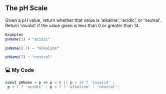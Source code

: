 ## The pH Scale

Given a pH value, return whether that value is 'alkaline', 'acidic', or 'neutral'. Return 'invalid' if the value given is less than 0 or greater than 14.
```js
Examples
pHName(5) ➞ "acidic"

pHName(8.7) ➞ "alkaline"

pHName(7) ➞ "neutral"
```
### :computer: My Code
```js
const pHName = p => p < 0 || p > 14 ? 'invalid' :
 p < 7 ? 'acidic' : p > 7 ? 'alkaline' : 'neutral';
```
